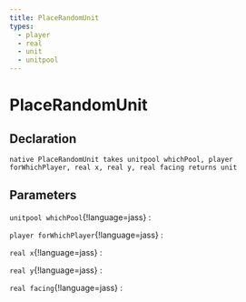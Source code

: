 ```yaml
---
title: PlaceRandomUnit
types:
  - player
  - real
  - unit
  - unitpool
---
```


# PlaceRandomUnit

## Declaration

```jass
native PlaceRandomUnit takes unitpool whichPool, player forWhichPlayer, real x, real y, real facing returns unit
```

## Parameters
`unitpool whichPool`{!language=jass}
: 

`player forWhichPlayer`{!language=jass}
: 

`real x`{!language=jass}
: 

`real y`{!language=jass}
: 

`real facing`{!language=jass}
: 
